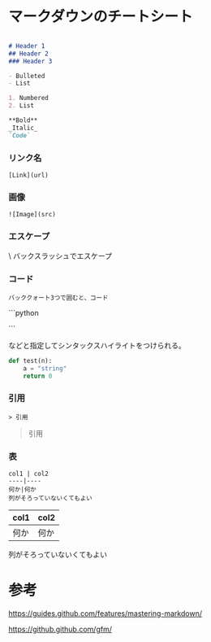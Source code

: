 # マークダウンのチートシート

```markdown

# Header 1
## Header 2
### Header 3

- Bulleted
- List

1. Numbered
2. List

**Bold**
_Italic_ 
`Code`
```
### リンク名
`[Link](url) `

### 画像
`![Image](src)`


### エスケープ

\\
バックスラッシュでエスケープ

### コード

```
バッククォート3つで囲むと、コード
```

\```python

\```

などと指定してシンタックスハイライトをつけられる。

```python
def test(n):
    a = "string"
    return 0
```

### 引用

`> 引用`

> 引用

### 表

```
col1 | col2
----|----
何か|何か
列がそろっていないくてもよい
```
col1 | col2
----|----
何か|何か
列がそろっていないくてもよい


# 参考

https://guides.github.com/features/mastering-markdown/

https://github.github.com/gfm/

